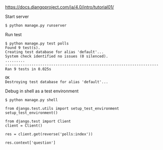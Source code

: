 https://docs.djangoproject.com/ja/4.0/intro/tutorial01/

Start server

```
$ python manage.py runserver
```

Run test

```
$ python manage.py test polls
Found 9 test(s).
Creating test database for alias 'default'...
System check identified no issues (0 silenced).
.........
----------------------------------------------------------------------
Ran 9 tests in 0.025s

OK
Destroying test database for alias 'default'...
```

Debug in shell as a test environment

```
$ python manage.py shell

from django.test.utils import setup_test_environment
setup_test_environment()

from django.test import Client
client = Client()

res = client.get(reverse('polls:index'))

res.context['question']
```
